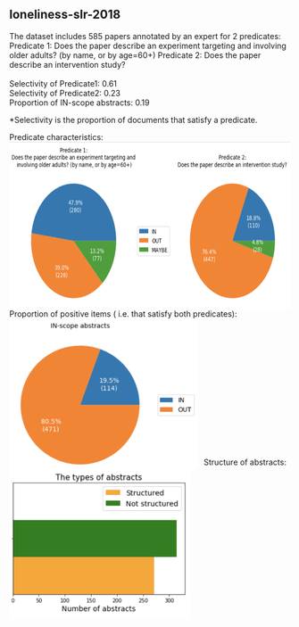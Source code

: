 ## loneliness-slr-2018

The dataset includes 585 papers annotated by an expert for 2 predicates: Predicate 1: Does the paper describe an experiment targeting and involving older adults? (by name, or by age=60+) Predicate 2: Does the paper describe an intervention study?
<br/> <br/>
Selectivity of Predicate1: 0.61<br/>
Selectivity of Predicate2: 0.23<br/>
Proportion of IN-scope abstracts: 0.19

*Selectivity is the proportion of documents that satisfy a predicate.

Predicate characteristics:
<img src="img/predicates.png"
     alt="Predicate characteristics"
     style="float: left; margin-right: 10px;"
     height="300"
     align="left"/>
     

<br/><br/><br/><br/><br/><br/><br/><br/><br/><br/><br/><br/><br/>
<div style="text-align: left"> Proportion of positive items ( i.e. that satisfy both predicates): </div>
<img src="img/in_scope.png"
     alt="Proportion of positive items"
     style="float: left; margin-right: 10px;"
     height="270"
     align="left"/>
     
     
<br/><br/><br/><br/><br/><br/><br/><br/><br/><br/><br/><br/><br/>
<div style="text-align: left"> Structure of abstracts: </div>
<img src="img/types.png"
     alt="Structure of abstracts"
     style="float: left; margin-right: 10px;"
     height="270"
     align="left"/>
